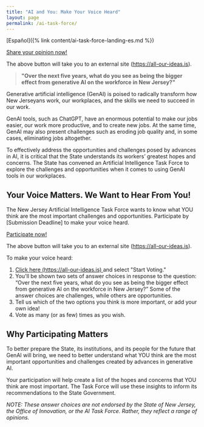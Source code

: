 ```yaml
---
title: "AI and You: Make Your Voice Heard"
layout: page
permalink: /ai-task-force/
---
```


[Español]({% link content/ai-task-force-landing-es.md %})

<a 
  href="https://all-our-ideas.citizens.is/group/206" 
  class="usa-button" 
  rel="noreferrer"  
  target="\_blank">
Share your opinion now!
</a>

The above button will take you to an external site (https://all-our-ideas.is).

> **"Over the next five years, what do you see as being the bigger effect from generative AI on the workforce in New Jersey?"**

Generative artificial intelligence (GenAI) is poised to radically transform how New Jerseyans work, our workplaces, and the skills we need to succeed in our work.

GenAI tools, such as ChatGPT, have an enormous potential to make our jobs easier, our work more productive, and to create new jobs. At the same time, GenAI may also present challenges such as eroding job quality and, in some cases, eliminating jobs altogether.

To effectively address the opportunities and challenges posed by advances in AI, it is critical that the State understands its workers’ greatest hopes and concerns. The State has convened an Artificial Intelligence Task Force to explore the challenges and opportunities when it comes to using GenAI tools in our workplaces.

## Your Voice Matters. We Want to Hear From You!

The New Jersey Artificial Intelligence Task Force wants to know what YOU think are the most important challenges and opportunities. Participate by [Submission Deadline] to make your voice heard.

<a 
  href="https://all-our-ideas.citizens.is/group/206" 
  class="usa-button" 
  rel="noreferrer"  
  target="\_blank">
Participate now!
</a>

The above button will take you to an external site (https://all-our-ideas.is).

To make your voice heard:

<ol>
    <li>
        <a 
          class="usa-link usa-link--external" 
          rel="noreferrer" 
          target="\_blank" 
          href="https://all-our-ideas.citizens.is/group/206"
        > 
          Click here (https://all-our-ideas.is)
        </a> 
        and select "Start Voting."
    </li>
    <li>You'll be shown two sets of answer choices in response to the question: “Over the next five years, what do you see as being the bigger effect from generative AI on the workforce in New Jersey?” Some of the answer choices are challenges, while others are opportunities.</li>
    <li> Tell us which of the two options you think is more important, or add your own idea!</li>
    <li> Vote as many (or as few) times as you wish. </li>
</ol>

## Why Participating Matters

To better prepare the State, its institutions, and its people for the future that GenAI will bring, we need to better understand what YOU think are the most important opportunities and challenges created by advances in generative AI.

Your participation will help create a list of the hopes and concerns that YOU think are most important. The Task Force will use these insights to inform its recommendations to the State Government.

_NOTE: These answer choices are not endorsed by the State of New Jersey, the Office of Innovation, or the AI Task Force. Rather, they reflect a range of opinions._
